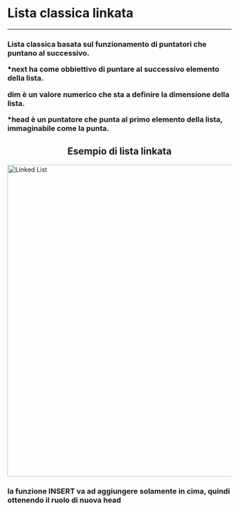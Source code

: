 <h1 align="left">Lista classica linkata</h1><hr></p>


<h3 align="left">Lista classica basata sul funzionamento di puntatori che puntano al successivo.</p>
*next ha come obbiettivo di puntare al successivo elemento della lista.</p>
dim è un valore numerico che sta a definire la dimensione della lista.</p>
*head è un puntatore che punta al primo elemento della lista, immaginabile come
la punta.</p></h3>
  
<h2 align="center">Esempio di lista linkata</h2>

<img align="center" src="https://i.ibb.co/pbQnPyq/Linkedlist.png" alt="Linked List" width="700" /></a>

<h3 align="left">la funzione INSERT va ad aggiungere solamente in cima, quindi ottenendo il ruolo
di nuova head</h3>

